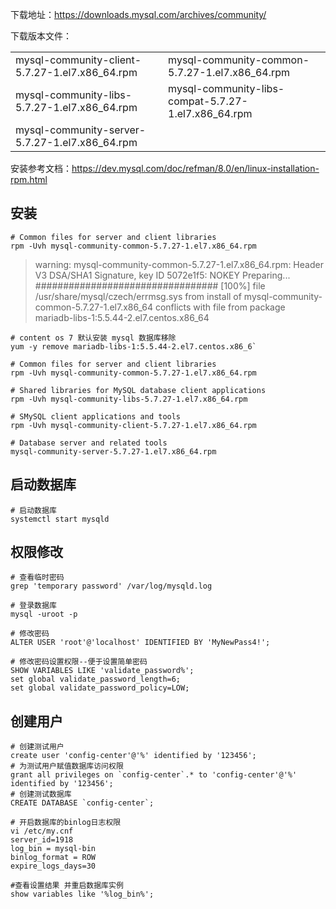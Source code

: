 下载地址：https://downloads.mysql.com/archives/community/

下载版本文件：

|                                                |                                                     |
| ---------------------------------------------- | --------------------------------------------------- |
| mysql-community-client-5.7.27-1.el7.x86_64.rpm | mysql-community-common-5.7.27-1.el7.x86_64.rpm      |
| mysql-community-libs-5.7.27-1.el7.x86_64.rpm   | mysql-community-libs-compat-5.7.27-1.el7.x86_64.rpm |
| mysql-community-server-5.7.27-1.el7.x86_64.rpm |                                                     |

安装参考文档：https://dev.mysql.com/doc/refman/8.0/en/linux-installation-rpm.html

## 安装

```shell
# Common files for server and client libraries
rpm -Uvh mysql-community-common-5.7.27-1.el7.x86_64.rpm
```

> warning: mysql-community-common-5.7.27-1.el7.x86_64.rpm: Header V3 DSA/SHA1 Signature, key ID 5072e1f5: NOKEY
> Preparing...                          ################################# [100%]
>   file /usr/share/mysql/czech/errmsg.sys from install of mysql-community-common-5.7.27-1.el7.x86_64 conflicts with file from package mariadb-libs-1:5.5.44-2.el7.centos.x86_64

```shell
# content os 7 默认安装 mysql 数据库移除 
yum -y remove mariadb-libs-1:5.5.44-2.el7.centos.x86_6`
```

```shell
# Common files for server and client libraries
rpm -Uvh mysql-community-common-5.7.27-1.el7.x86_64.rpm
```

```shell
# Shared libraries for MySQL database client applications
rpm -Uvh mysql-community-libs-5.7.27-1.el7.x86_64.rpm
```

```shell
# SMySQL client applications and tools
rpm -Uvh mysql-community-client-5.7.27-1.el7.x86_64.rpm
```

```shell
# Database server and related tools
mysql-community-server-5.7.27-1.el7.x86_64.rpm
```

## 启动数据库

```shell
# 启动数据库
systemctl start mysqld
```

## 权限修改

```shell
# 查看临时密码
grep 'temporary password' /var/log/mysqld.log
```

```shell
# 登录数据库
mysql -uroot -p
```

```shell
# 修改密码
ALTER USER 'root'@'localhost' IDENTIFIED BY 'MyNewPass4!';
```

```shell
# 修改密码设置权限--便于设置简单密码
SHOW VARIABLES LIKE 'validate_password%';
set global validate_password_length=6;
set global validate_password_policy=LOW; 
```

## 创建用户

```shell
# 创建测试用户
create user 'config-center'@'%' identified by '123456';
# 为测试用户赋值数据库访问权限
grant all privileges on `config-center`.* to 'config-center'@'%' identified by '123456'; 
# 创建测试数据库
CREATE DATABASE `config-center`;
```

```shell
# 开启数据库的binlog日志权限
vi /etc/my.cnf
server_id=1918
log_bin = mysql-bin
binlog_format = ROW
expire_logs_days=30

#查看设置结果 并重启数据库实例
show variables like '%log_bin%';
```

